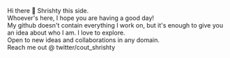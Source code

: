Hi there 👋
Shrishty this side. <br/>
Whoever's here, I hope you are having a good day! <br/>
My github doesn't contain everything I work on, but it's enough to give you an idea about who I am. I love to explore. <br/>
Open to new ideas and collaborations in any domain. <br/>
Reach me out @ twitter/cout_shrishty 
